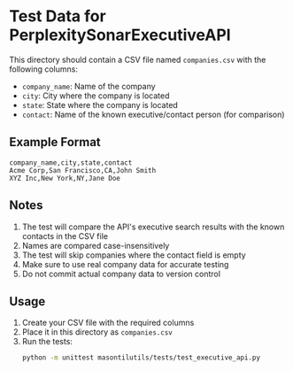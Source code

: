 # Test Data for PerplexitySonarExecutiveAPI

This directory should contain a CSV file named `companies.csv` with the following columns:

- `company_name`: Name of the company
- `city`: City where the company is located
- `state`: State where the company is located
- `contact`: Name of the known executive/contact person (for comparison)

## Example Format

```csv
company_name,city,state,contact
Acme Corp,San Francisco,CA,John Smith
XYZ Inc,New York,NY,Jane Doe
```

## Notes

1. The test will compare the API's executive search results with the known contacts in the CSV file
2. Names are compared case-insensitively
3. The test will skip companies where the contact field is empty
4. Make sure to use real company data for accurate testing
5. Do not commit actual company data to version control

## Usage

1. Create your CSV file with the required columns
2. Place it in this directory as `companies.csv`
3. Run the tests:
   ```bash
   python -m unittest masontilutils/tests/test_executive_api.py
   ``` 
